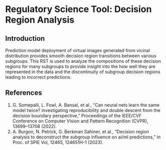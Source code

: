 # Regulatory Science Tool: Decision Region Analysis

## Introduction
Prediction model deployment of virtual images generated from vicinal distribution provides smooth decision region transitions between various subgroups. This RST is used to analyze the compositions of these decision regions for many subgroups to provide insight into the how well they are represented in the data and the discontinuity of subgroup decision regions leading to incorrect predictions.

## References
1. G. Somepalli, L. Fowl, A. Bansal, et al., “Can neural nets learn the same model twice? investigating reproducibility and double descent from the decision boundary perspective,” Proceedings of the IEEE/CVF Conference on Computer Vision and Pattern Recognition (CVPR), 13699–13708 (2022).
2. A. Burgon, N. Petrick, G. Berkman Sahiner, et al., “Decision region analysis to deconstruct the subgroup influence on ai/ml predictions,” in Proc. of SPIE Vol, 12465, 124651H–1 (2023).
